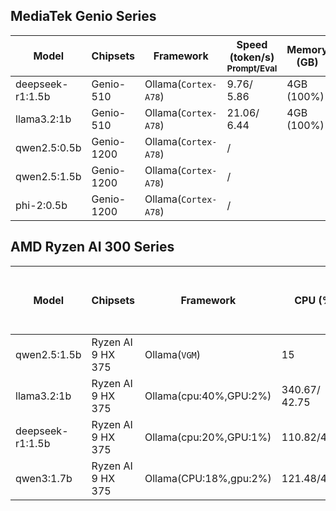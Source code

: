 ## MediaTek Genio Series
  
  | Model            |  Chipsets  |    Framework          |    Speed (token/s)<br><sub>Prompt/Eval |   Memory (GB) |  Power (Watt) |     Temp (°C)    |
  |------------------|------------|-----------------------|--------------------|---------------|---------------|------------------|
  | deepseek-r1:1.5b |  Genio-510 | Ollama(`Cortex-A78`)   |   9.76/ 5.86      | 4GB (100%)    |               |                  |
  | llama3.2:1b      |  Genio-510 | Ollama(`Cortex-A78`)   |   21.06/ 6.44     | 4GB (100%)    |               |                  |
  | qwen2.5:0.5b     |  Genio-1200 | Ollama(`Cortex-A78`)       |        /          |               |               |                  |
  | qwen2.5:1.5b     |  Genio-1200 | Ollama(`Cortex-A78`)       |        /          |               |               |                  |
  | phi-2:0.5b       |  Genio-1200 | Ollama(`Cortex-A78`)       |        /          |               |               |                  |

## AMD Ryzen AI 300 Series



  | Model            |       Chipsets      |    Framework   |  CPU (%) | GPU (%) | NPU (%) | Memory (GB) |  Time-to-first-Token (TTFT) |  Speed (token/s)  |
  |------------------|---------------------|----------------|----------|---------|---------|-------------|-----------------------------|-------------------|
  | qwen2.5:1.5b     |  Ryzen AI 9 HX 375  | Ollama(`VGM`)  |  15      |   3     |   0     |  3.8 (12%)  | 697.10 / 50.15              |                   |
  | llama3.2:1b      |  Ryzen AI 9 HX 375  | Ollama(cpu:40%,GPU:2%)   |   340.67/ 42.75     | 4.2GB (14%)   |               |                  |
  | deepseek-r1:1.5b |  Ryzen AI 9 HX 375  | Ollama(cpu:20%,GPU:1%)   |    110.82/49.21     | 3.8GB (12%)           |               |                  |
  | qwen3:1.7b       |  Ryzen AI 9 HX 375  | Ollama(CPU:18%,gpu:2%)   |    121.48/42.00     |               |               |                  |

